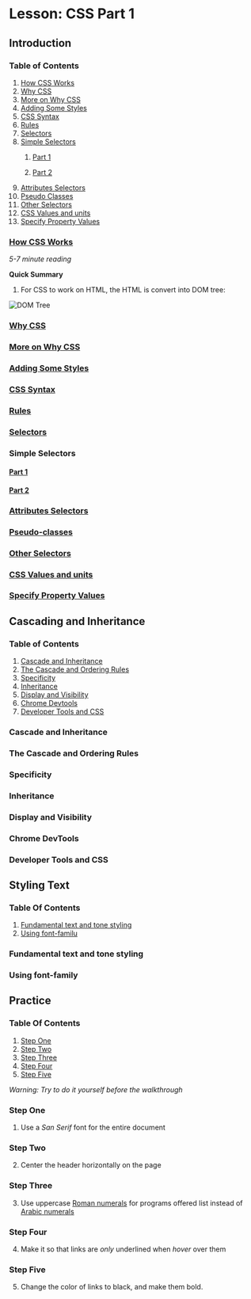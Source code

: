 # Lesson: CSS Part 1
 
## Introduction

### Table of Contents

1. [How CSS Works](#How-CSS-Works)
2. [Why CSS](#Why-CSS)
3. [More on Why CSS](#More-on-Why-CSS)
4. [Adding Some Styles](#Adding-Some-Styles)
5. [CSS Syntax](#CSS-Syntax)
6. [Rules](#Rules)
7. [Selectors](#Selectors)
8. [Simple Selectors](#Simple-Selectors)
    1. [Part 1](Part-1)

    2. [Part 2](Part-2)
9. [Attributes Selectors](#Attributes-Selectors)
10. [Pseudo Classes](#Pseudo-classes)
11. [Other Selectors](#Other-Selectors)
12. [CSS Values and units](#CSS-Values-and-units)
13. [Specify Property Values](#Specify-Property-Values)

### [How CSS Works](https://developer.mozilla.org/en-US/docs/Learn/CSS/First_steps/How_CSS_works)

*5-7 minute reading*

**Quick Summary**

1. For CSS to work on HTML, the HTML is convert into DOM tree:

![DOM Tree](https://www.w3schools.com/js/pic_htmltree.gif)


### [Why CSS](https://www.youtube.com/watch?v=r1xBCi5SOjw)

### [More on Why CSS](https://www.youtube.com/watch?v=s7ONvIgOWdM)

### [Adding Some Styles](https://www.youtube.com/watch?v=uDyd_3xx0Lk)

### [CSS Syntax](https://developer.mozilla.org/en-US/docs/Learn/CSS/First_steps/How_CSS_is_structured)

### [Rules](https://www.youtube.com/watch?v=jVgCN8DoAVY)

### [Selectors](https://developer.mozilla.org/en-US/docs/Learn/CSS/Building_blocks/Selectors)

### Simple Selectors

#### [Part 1](https://developer.mozilla.org/en-US/docs/Learn/CSS/Building_blocks/Selectors/Type_Class_and_ID_Selectors)

#### [Part 2](https://vimeo.com/25121046)

### [Attributes Selectors](https://developer.mozilla.org/en-US/docs/Learn/CSS/Building_blocks/Selectors/Attribute_selectors)

### [Pseudo-classes](https://developer.mozilla.org/en-US/docs/Learn/CSS/Building_blocks/Selectors/Pseudo-classes_and_pseudo-elements)

### [Other Selectors](https://www.youtube.com/watch?v=oh2JLo2yxCM)

### [CSS Values and units](https://developer.mozilla.org/en-US/docs/Learn/CSS/Building_blocks/Values_and_units)

### [Specify Property Values](https://www.youtube.com/watch?v=qrduUUdxBSY)

## Cascading and Inheritance 

### Table of Contents

1. [Cascade and Inheritance](Cascade-and-Inheritance)
2. [The Cascade and Ordering Rules](The-Cascade-and-Ordering-Rules) 
3. [Specificity](Specificity) 
4. [Inheritance](Inheritance)
5. [Display and Visibility](Display-and-Visibility)
6. [Chrome Devtools](Chrome-DevTools)
7. [Developer Tools and CSS](Developer-Tools-and-CSS)

### Cascade and Inheritance 

### The Cascade and Ordering Rules

### Specificity

### Inheritance

### Display and Visibility

### Chrome DevTools

### Developer Tools and CSS

## Styling Text

### Table Of Contents
1. [Fundamental text and tone styling](Fundamental-text-and-tone-styling)
1. [Using font-familu](Using-font-family)

### Fundamental text and tone styling

### Using font-family

## Practice

### Table Of Contents

1. [Step One](Step-One)
2. [Step Two](Step-Two)
3. [Step Three](Step-Three)
4. [Step Four](Step-Four)
4. [Step Five](Step-Five)

*Warning: Try to do it yourself before the walkthrough*

### Step One
1. Use a *San Serif* font for the entire document

### Step Two
2. Center the header horizontally on the page

### Step Three
3. Use uppercase [Roman numerals](https://en.wikipedia.org/wiki/Roman_numerals) for programs offered list instead of [Arabic numerals](https://en.wikipedia.org/wiki/Arabic_numerals)

### Step Four
4. Make it so that links are *only* underlined when *hover* over them

### Step Five
5. Change the color of links to black, and make them bold.




